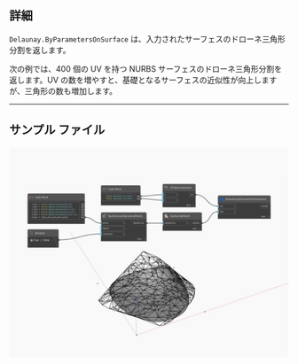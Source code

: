 ## 詳細
`Delaunay.ByParametersOnSurface` は、入力されたサーフェスのドローネ三角形分割を返します。

次の例では、400 個の UV を持つ NURBS サーフェスのドローネ三角形分割を返します。UV の数を増やすと、基礎となるサーフェスの近似性が向上しますが、三角形の数も増加します。

___
## サンプル ファイル

![ByParametersOnSurface](./Tessellation.Delaunay.ByParametersOnSurface_img.jpg)

